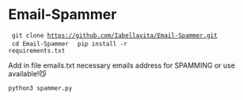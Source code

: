 # Email-Spammer
<code> git clone https://github.com/Iabellavita/Email-Spammer.git </code>
<code> cd Email-Spammer </code>
<code> pip install -r requirements.txt </code>
<p>Add in file emails.txt necessary emails address for SPAMMING or use available!😼</p>
<code>python3 spammer.py </code>
